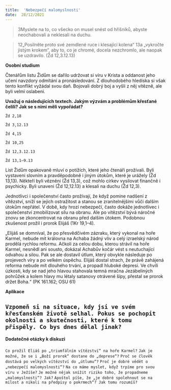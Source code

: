```yaml
---
title:  'Nebezpečí malomyslnosti'
date:  28/12/2021
---
```


> <p></p>
> 3Myslete na to, co všecko on musel snést od hříšníků, abyste neochabovali a neklesali na duchu.

> <p></p>
> 12„Posilněte proto své zemdlené ruce i klesající kolena“ 13a „vykročte jistým krokem“, aby to, co je chromé, docela nezchromlo, ale naopak se uzdravilo. (Žd 12,3.12.13)

**Osobní studium**

Čtenářům listu Židům se dařilo udržovat si víru v Krista a oddanost jeho učení navzdory odmítání a pronásledování. Z dlouhodobého hlediska si však tento konflikt vyžádal svou daň. Bojovali dobrý boj a vyšli z něj vítězně, ale byli velmi oslabeni.

**Uvažuj o následujících textech. Jakým výzvám a problémům křesťané čelili? Jak se s nimi měli vypořádat?**

`Žd 2,18`

`Žd 3,12.13`

`Žd 4,15`

`Žd 10,25`

`Žd 12,3.12.13`

`Žd 13,1–9.13`

List Židům opakovaně mluví o potížích, které jeho čtenáři prožívali. Byli vystaveni slovním a pravděpodobně i jiným útokům, které je urážely (Žd 13,13). Někteří byli vězněni (Žd 13,3), což mohlo církev vysilovat finančně i psychicky. Byli unaveni (Žd 12,12.13) a klesali na duchu (Žd 12,3).

Jednotlivci i společenství často prožívají, že když pomine nadšení z vítězství, sníží se jejich ostražitost a stanou se zranitelnějšími vůči dalším útokům nepřátel. V době, kdy hrozí nebezpečí, často dokáže jednotlivec i společenství zmobilizovat sílu na obranu. Ale po vítězství bývá náročné znovu se zkoncentrovat na obranu před dalším útokem. Podobnou zkušenost prožil i prorok Elijáš (1Kr 19,1–4).

„Elijáš se domníval, že po přesvědčivém zázraku, který vykonal na hoře Karmel, nebude mít královna na Achaba žádný vliv a celý izraelský národ prodělá rychlou reformu. Ačkoli za celou dobu, kterou strávil na hoře Karmel, nesnědl ani sousto, dokázal Achabův kočár vést s neutuchající odvahou a silou. Pak se ale dostavil útlum, který obvykle následuje po projevech víry a po velkém úspěchu. Elijáš dostal strach, že právě zahájená reforma nebude mít dlouhého trvání, a propadl hluboké depresi. Ve chvíli úzkosti, kdy se nad jeho hlavou stahovala temná mračna Jezábeliných pohrůžek a kolem hlavy mu létaly satanovy otrávené šípy, přestal se prorok držet Boha.“ (PK 161.162; OSU 61)

**Aplikace**

`Vzpomeň si na situace, kdy jsi ve svém křesťanském životě selhal. Pokus se pochopit okolnosti a skutečnosti, které k tomu přispěly. Co bys dnes dělal jinak?`
---

#### Dodatečné otázky k diskuzi

`Co prožil Eliáš po „triumfálním vítězství“ na hoře Karmel?`
`Jak je možné, že se i „Boží prorok“ dostane do „deprese“?`
`Proč se člověk dostává po velkých vítězství do „útlumu“?`
`Proč je dobré vědět o „nebezpečí malomyslnosti“?`
`Na co máme myslet, když trpíme pro svou víru v Ježíše?`
`Je možné nějak snížit riziko toho, že propadneme „malomyslnosti“? Jak?`
`Apoštol píše, že „je dobré spolehnout se na milost a nikoli na předpisy o pokrmech“? Jak tomu rozumíš?`